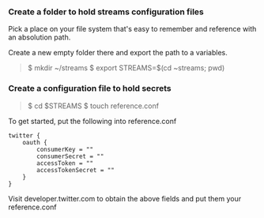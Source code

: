 ### Create a folder to hold streams configuration files

Pick a place on your file system that's easy to remember and reference with an absolution path.

Create a new empty folder there and export the path to a variables.

> $ mkdir ~/streams
> $ export STREAMS=$(cd ~streams; pwd)

### Create a configuration file to hold secrets
  
> $ cd $STREAMS
> $ touch reference.conf
  
To get started, put the following into reference.conf

    twitter {
        oauth {
            consumerKey = ""
            consumerSecret = ""
            accessToken = ""
            accessTokenSecret = ""
        }
    }

Visit developer.twitter.com to obtain the above fields and put them your reference.conf


